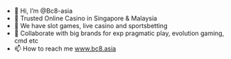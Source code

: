 - 👋 Hi, I’m @Bc8-asia
- 👀 Trusted Online Casino in Singapore & Malaysia
- 🌱 We have slot games, live casino and sportsbetting
- 💞️ Collaborate with big brands for exp pragmatic play, evolution gaming, cmd etc
- 📫 How to reach me www.bc8.asia

<!---
Bc8-asia/Bc8-asia is a ✨ special ✨ repository because its `README.md` (this file) appears on your GitHub profile.
You can click the Preview link to take a look at your changes.
--->
